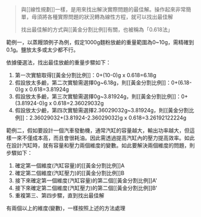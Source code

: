 
> 與[[線性規劃]]一樣，是用來找出解決實際問題的最佳解。操作起來非常簡單，毋須將各種實際問題的狀況轉為線性方程，就可以找出最佳解
>
> 找出最佳解的方式與[[黃金分割比例]]有關，也被稱為「0.618法」

範例一，以蒸饅頭例子為例，假定1000g麵粉放鹼的重量範圍為0~10g，需精確到0.1g。鹽放太多或太少都不行。

依據優選法，找出最佳放鹼的重量步驟如下：
1. 第一次實驗取得[[黃金分割比例]]：0+(10-0)g x 0.618=6.18g
2. 假設放太多鹼，第二次實驗需選擇0g~6.18g，則[[黃金分割比例]]：0+(6.18-0)g x 0.618=3.81924g
3. 假設放太多鹼，第三次實驗需選擇0g~3.81924g，則[[黃金分割比例]]：0+(3.81924-0)g x 0.618=2.36029032g
4. 假設放太少鹼，第四次實驗需選擇2.36029032g~3.81924g，則[[黃金分割比例]]：2.36029032+(3.81924-2.36029032)g x 0.618=3.26192122224g

範例二，假如要設計一個汽車發動機，通常汽缸的容量越大，輸出功率越大，但這樣一來不僅成本高，而且會很耗油。因此需透過提高汽缸內的壓力提高效率。如此在設計汽缸時，就有容量和壓力兩個維度的變數。如此要解決兩個維度的問題，則步驟如下：
1. 確定第一個維度(汽缸容量)的[[黃金分割比例]]A
2. 確定第二個維度(汽缸壓力)的[[黃金分割比例]]B
3. 接下來確定第一個維度(汽缸容量)的第二個[[黃金分割比例]]A'
4. 接下來確定第二個維度(汽缸壓力)的第二個[[黃金分割比例]]B'
5. 重複第三、第四步驟，直到找出最佳解

有兩個以上的維度(變數)，一樣按照上述的方法處理